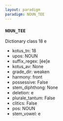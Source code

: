 ```yaml
---
layout: paradigm
paradigm: NOUN_TEE
---
```

### ` NOUN_TEE `

Dictionary class 18 e
* kotus_tn: 18
* upos: NOUN
* suffix_regex: [ée]e
* kotus_av: None
* grade_dir: weaken
* harmony: front
* possessive: False
* stem_diphthong: None
* deletion: e
* plurale_tantum: False
* clitics: False
* pos: NOUN
* stem_vowel: e
